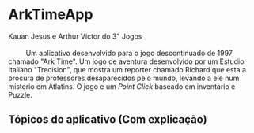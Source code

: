 # ArkTimeApp
Kauan Jesus e Arthur Victor do 3" Jogos<br><br>
&nbsp;&nbsp;&nbsp;&nbsp;&nbsp;&nbsp;&nbsp;&nbsp;&nbsp;Um aplicativo desenvolvido para o jogo descontinuado de 1997 chamado "Ark Time". Um jogo de aventura desenvolvido por um Estudio Italiano "Trecision", que mostra um reporter chamado Richard que esta a procura de professores desaparecidos pelo mundo, levando a ele num misterio em Atlatins. O jogo e um *Point Click* baseado em inventario e Puzzle.
## Tópicos do aplicativo (Com explicação)
